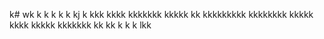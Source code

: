 k# wk
k
k
k
k
k
kj
k
kkk
kkkk
kkkkkkk
kkkkk
kk
kkkkkkkkk
kkkkkkkk
kkkkk
kkkk
kkkkk
kkkkkkk
kk
kk
k
k
k
lkk
